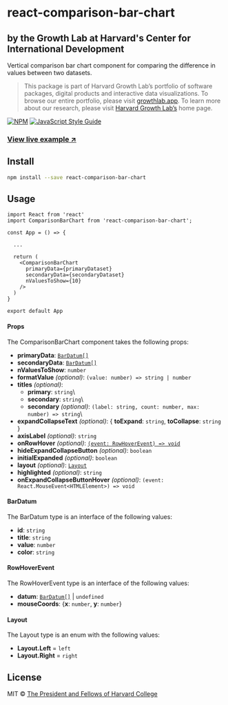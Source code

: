 # react-comparison-bar-chart

## by the Growth Lab at Harvard's Center for International Development

Vertical comparison bar chart component for comparing the difference in values between two datasets.

> This package is part of Harvard Growth Lab’s portfolio of software packages, digital products and interactive data visualizations.  To browse our entire portfolio, please visit [growthlab.app](https://growthlab.app/).  To learn more about our research, please visit [Harvard Growth Lab’s](https://growthlab.cid.harvard.edu/) home page.

[![NPM](https://img.shields.io/npm/v/react-comparison-bar-chart.svg)](https://www.npmjs.com/package/react-comparison-bar-chart) [![JavaScript Style Guide](https://img.shields.io/badge/code_style-standard-brightgreen.svg)](https://standardjs.com)

### [View live example ↗](https://cid-harvard.github.io/react-comparison-bar-chart/)

## Install

```bash
npm install --save react-comparison-bar-chart
```

## Usage

```tsx
import React from 'react'
import ComparisonBarChart from 'react-comparison-bar-chart';

const App = () => {

  ...

  return (
    <ComparisonBarChart
      primaryData={primaryDataset}
      secondaryData={secondaryDataset}
      nValuesToShow={10}
    />
  )
}

export default App

```

<a name="props"/>

#### Props

The ComparisonBarChart component takes the following props:

- **primaryData**: [`BarDatum[]`](#bardatum)
- **secondaryData**: [`BarDatum[]`](#bardatum)
- **nValuesToShow**: `number`
- **formatValue** *(optional)*: `(value: number) => string | number`
- **titles** *(optional)*:
  - **primary**: `string`\
  - **secondary**: `string`\
  - **secondary** *(optional)*: `(label: string, count: number, max: number) => string`\
- **expandCollapseText** *(optional)*: { **toExpand**: `string`, **toCollapse**: `string` }
- **axisLabel** *(optional)*: `string`
- **onRowHover** *(optional)*: [`(event: RowHoverEvent) => void`](#rowhoverevent)
- **hideExpandCollapseButton** *(optional)*: `boolean`
- **initialExpanded** *(optional)*: `boolean`
- **layout** *(optional)*: [`Layout`](#layout)
- **highlighted** *(optional)*: `string`
- **onExpandCollapseButtonHover** *(optional)*: `(event: React.MouseEvent<HTMLElement>) => void`

<a name="bardatum"/>

#### BarDatum

The BarDatum type is an interface of the following values:

- **id**: `string`
- **title**: `string`
- **value**: `number`
- **color**: `string`

<a name="rowhoverevent"/>

#### RowHoverEvent

The RowHoverEvent type is an interface of the following values:

- **datum**: [`BarDatum[]`](#bardatum) \| `undefined`
- **mouseCoords**: {**x**: `number`, **y**: `number`}

<a name="layout"/>

#### Layout

The Layout type is an enum with the following values:

- **Layout.Left** = `left`
- **Layout.Right** = `right`

## License

MIT © [The President and Fellows of Harvard College](https://www.harvard.edu/)
